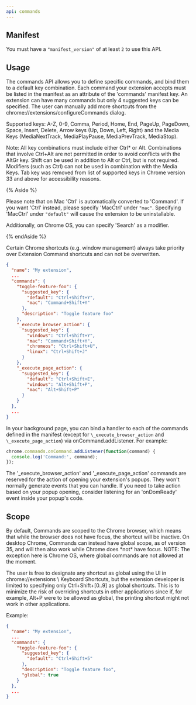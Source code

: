 ```yaml
---
api: commands
---
```


## Manifest

You must have a `"manifest_version"` of at least `2` to use this API.

## Usage

The commands API allows you to define specific commands, and bind them to a default key combination.
Each command your extension accepts must be listed in the manifest as an attribute of the 'commands'
manifest key. An extension can have many commands but only 4 suggested keys can be specified. The
user can manually add more shortcuts from the chrome://extensions/configureCommands dialog.

Supported keys: A-Z, 0-9, Comma, Period, Home, End, PageUp, PageDown, Space, Insert, Delete, Arrow
keys (Up, Down, Left, Right) and the Media Keys (MediaNextTrack, MediaPlayPause, MediaPrevTrack,
MediaStop).

Note: All key combinations must include either Ctrl\* or Alt. Combinations that involve Ctrl+Alt are
not permitted in order to avoid conflicts with the AltGr key. Shift can be used in addition to Alt
or Ctrl, but is not required. Modifiers (such as Ctrl) can not be used in combination with the Media
Keys. Tab key was removed from list of supported keys in Chrome version 33 and above for
accessibility reasons.

{% Aside %}

Please note that on Mac 'Ctrl' is automatically converted to 'Command'. If you want 'Ctrl' instead,
please specify 'MacCtrl' under `"mac"`. Specifying 'MacCtrl' under `"default"` will cause the
extension to be uninstallable.

Additionally, on Chrome OS, you can specify 'Search' as a modifier.

{% endAside %}

Certain Chrome shortcuts (e.g. window management) always take priority over Extension Command
shortcuts and can not be overwritten.

```json
{
  "name": "My extension",
  ...
  "commands": {
    "toggle-feature-foo": {
      "suggested_key": {
        "default": "Ctrl+Shift+Y",
        "mac": "Command+Shift+Y"
      },
      "description": "Toggle feature foo"
    },
    "_execute_browser_action": {
      "suggested_key": {
        "windows": "Ctrl+Shift+Y",
        "mac": "Command+Shift+Y",
        "chromeos": "Ctrl+Shift+U",
        "linux": "Ctrl+Shift+J"
      }
    },
    "_execute_page_action": {
      "suggested_key": {
        "default": "Ctrl+Shift+E",
        "windows": "Alt+Shift+P",
        "mac": "Alt+Shift+P"
      }
    }
  },
  ...
}
```

In your background page, you can bind a handler to each of the commands defined in the manifest
(except for `\_execute_browser_action` and `\_execute_page_action`) via onCommand.addListener. For
example:

```js
chrome.commands.onCommand.addListener(function(command) {
  console.log('Command:', command);
});
```

The '\_execute_browser_action' and '\_execute_page_action' commands are reserved for the action of
opening your extension's popups. They won't normally generate events that you can handle. If you
need to take action based on your popup opening, consider listening for an 'onDomReady' event inside
your popup's code.

## Scope

By default, Commands are scoped to the Chrome browser, which means that while the browser does not
have focus, the shortcut will be inactive. On desktop Chrome, Commands can instead have global
scope, as of version 35, and will then also work while Chrome does \*not\* have focus. NOTE: The
exception here is Chrome OS, where global commands are not allowed at the moment.

The user is free to designate any shortcut as global using the UI in chrome://extensions \\ Keyboard
Shortcuts, but the extension developer is limited to specifying only Ctrl+Shift+\[0..9\] as global
shortcuts. This is to minimize the risk of overriding shortcuts in other applications since if, for
example, Alt+P were to be allowed as global, the printing shortcut might not work in other
applications.

Example:

```json
{
  "name": "My extension",
  ...
  "commands": {
    "toggle-feature-foo": {
      "suggested_key": {
        "default": "Ctrl+Shift+5"
      },
      "description": "Toggle feature foo",
      "global": true
    }
  },
  ...
}
```
